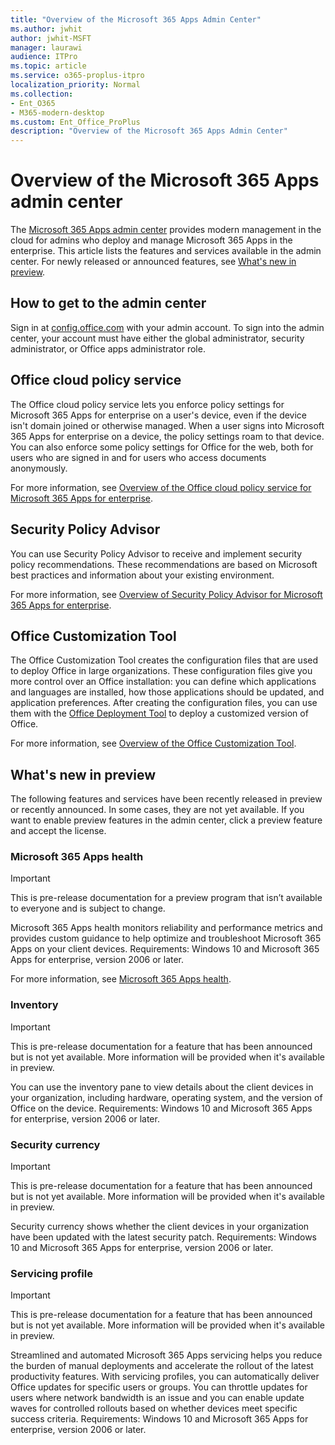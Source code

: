 ```yaml
---
title: "Overview of the Microsoft 365 Apps Admin Center"
ms.author: jwhit
author: jwhit-MSFT
manager: laurawi
audience: ITPro
ms.topic: article
ms.service: o365-proplus-itpro
localization_priority: Normal
ms.collection: 
- Ent_O365
- M365-modern-desktop
ms.custom: Ent_Office_ProPlus
description: "Overview of the Microsoft 365 Apps Admin Center"
---
```


# Overview of the Microsoft 365 Apps admin center

The [Microsoft 365 Apps admin center](https://config.office.com/) provides modern management in the cloud for admins who  deploy and manage Microsoft 365 Apps in the enterprise. This article lists the features and services available in the admin center. For newly released or announced features, see [What's new in preview](#whats-new-in-preview).
 
## How to get to the admin center

Sign in at [config.office.com](https://config.office.com/) with your admin account. To sign into the admin center, your account must have either the global administrator, security administrator, or Office apps administrator role.

## Office cloud policy service

The Office cloud policy service lets you enforce policy settings for Microsoft 365 Apps for enterprise on a user's device, even if the device isn't domain joined or otherwise managed. When a user signs into Microsoft 365 Apps for enterprise on a device, the policy settings roam to that device. You can also enforce some policy settings for Office for the web, both for users who are signed in and for users who access documents anonymously. 

For more information, see [Overview of the Office cloud policy service for Microsoft 365 Apps for enterprise](../overview-office-cloud-policy-service.md).

## Security Policy Advisor

You can use Security Policy Advisor to receive and implement security policy recommendations. These recommendations are based on Microsoft best practices and information about your existing environment. 

For more information, see [Overview of Security Policy Advisor for Microsoft 365 Apps for enterprise](../overview-of-security-policy-advisor.md).

## Office Customization Tool

The Office Customization Tool creates the configuration files that are used to deploy Office in large organizations. These configuration files give you more control over an Office installation: you can define which applications and languages are installed, how those applications should be updated, and application preferences. After creating the configuration files, you can use them with the [Office Deployment Tool](overview-office-deployment-tool.md) to deploy a customized version of Office. 

For more information, see [Overview of the Office Customization Tool](../overview-of-the-office-customization-tool-for-click-to-run.md).

## What's new in preview

The following features and services have been recently released in preview or recently announced. In some cases, they are not yet available. If you want to enable preview features in the admin center, click a preview feature and accept the license.

### Microsoft 365 Apps health 

> [!IMPORTANT]
> This is pre-release documentation for a preview program that isn’t available to everyone and is subject to change.

Microsoft 365 Apps health monitors reliability and performance metrics and provides custom guidance to help optimize and troubleshoot Microsoft 365 Apps on your client devices. Requirements: Windows 10 and Microsoft 365 Apps for enterprise, version 2006 or later. 

For more information, see [Microsoft 365 Apps health](microsoft-365-apps-health.md).

### Inventory 

> [!IMPORTANT]
> This is pre-release documentation for a feature that has been announced but is not yet available. More information will be provided when it's available in preview.

You can use the inventory pane to view details about the client devices in your organization, including hardware, operating system, and the version of Office on the device. Requirements: Windows 10 and Microsoft 365 Apps for enterprise, version 2006 or later. 

### Security currency

> [!IMPORTANT]
> This is pre-release documentation for a feature that has been announced but is not yet available. More information will be provided when it's available in preview.

Security currency shows whether the client devices in your organization have been updated with the latest security patch. Requirements: Windows 10 and Microsoft 365 Apps for enterprise, version 2006 or later. 

### Servicing profile

> [!IMPORTANT]
> This is pre-release documentation for a feature that has been announced but is not yet available. More information will be provided when it's available in preview.

Streamlined and automated Microsoft 365 Apps servicing helps you reduce the burden of manual deployments and accelerate the rollout of the latest productivity features. With servicing profiles, you can automatically deliver Office updates for specific users or groups. You can throttle updates for users where network bandwidth is an issue and you can enable update waves for controlled rollouts based on whether devices meet specific success criteria. Requirements: Windows 10 and Microsoft 365 Apps for enterprise, version 2006 or later. 
